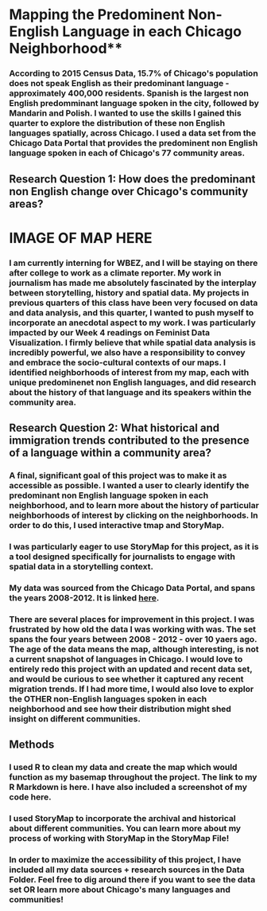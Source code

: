 # Mapping the Predominent Non-English Language in each Chicago Neighborhood**


### According to 2015 Census Data, 15.7% of Chicago's population does not speak English as their predominant language - approximately 400,000 residents. Spanish is the largest non English predomminant language spoken in the city, followed by Mandarin and Polish. I wanted to use the skills I gained this quarter to explore the distribution of these non English languages spatially, across Chicago. I used a data set from the Chicago Data Portal that provides the predominent non English language spoken in each of Chicago's 77 community areas. 


## Research Question 1: How does the predominant non English change over Chicago's community areas?   


# IMAGE OF MAP HERE


### I am currently interning for WBEZ, and I will be staying on there after college to work as a climate reporter. My work in journalism has made me absolutely fascinated by the interplay between storytelling, history and spatial data. My projects in previous quarters of this class have been very focused on data and data analysis, and this quarter, I wanted to push myself to incorporate an anecdotal aspect to my work. I was particularly impacted by our Week 4 readings on Feminist Data Visualization. I firmly believe that while spatial data analysis is incredibly powerful, we also have a responsibility to convey and embrace the socio-cultural contexts of our maps. I identified neighborhoods of interest from my map, each with unique predominenet non English languages, and did research about the history of that language and its speakers within the community area.


## Research Question 2: What historical and immigration trends contributed to the presence of a language within a community area? 


### A final, significant goal of this project was to make it as accessible as possible. I wanted a user to clearly identify the predominant non English language spoken in each neighborhood, and to learn more about the history of particular neighborhoods of interest by clicking on the neighborhoods. In order to do this, I used interactive tmap and StoryMap. 

### I was particularly eager to use StoryMap for this project, as it is a tool designed specifically for journalists to engage with spatial data in a storytelling context.

### My data was sourced from the Chicago Data Portal, and spans the years 2008-2012. It is linked [here](https://data.cityofchicago.org/Health-Human-Services/Census-Data-Languages-spoken-in-Chicago-2008-2012/a2fk-ec6q).

### There are several places for improvement in this project. I was frustrated by how old the data I was working with was. The set spans the four years between 2008 - 2012 - over 10 yaers ago. The age of the data means the map, although interesting, is not a current snapshot of languages in Chicago. I would love to entirely redo this project with an updated and recent data set, and would be curious to see whether it captured any recent migration trends. If I had more time, I would also love to explor the OTHER non-English languages spoken in each neighborhood and see how their distribution might shed insight on different communities. 

## Methods

### I used R to clean my data and create the map which would function as my basemap throughout the project. The link to my R Markdown is here. I have also included a screenshot of my code here. 

### I used StoryMap to incorporate the archival and historical about different communities. You can learn more about my process of working with StoryMap in the StoryMap File! 

### In order to maximize the accessibility of this project, I have included all my data sources + research sources in the Data Folder. Feel free to dig around there if you want to see the data set OR learn more about Chicago's many languages and communities! 

